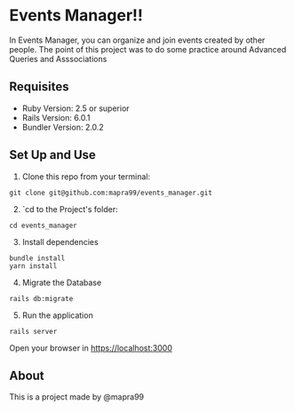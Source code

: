# Events Manager!!

In Events Manager, you can organize and join events created by other people.
The point of this project was to do some practice around Advanced Queries and Asssociations

## Requisites

* Ruby Version: 2.5 or superior
* Rails Version: 6.0.1
* Bundler Version: 2.0.2

## Set Up and Use

1. Clone this repo from your terminal:
```
git clone git@github.com:mapra99/events_manager.git
```

2. `cd to the Project's folder:
```
cd events_manager
```
3. Install dependencies
```
bundle install
yarn install
```
4. Migrate the Database
```
rails db:migrate
```
5. Run the application
```
rails server
```
Open your browser in [https://localhost:3000](https://localhost:3000)

## About
This is a project made by @mapra99